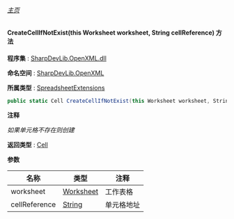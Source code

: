 ###### [主页](./Index.md "主页")

#### CreateCellIfNotExist(this Worksheet worksheet, String cellReference) 方法

**程序集** : [SharpDevLib.OpenXML.dll](./SharpDevLib.OpenXML.assembly.md "SharpDevLib.OpenXML.dll")

**命名空间** : [SharpDevLib.OpenXML](./SharpDevLib.OpenXML.namespace.md "SharpDevLib.OpenXML")

**所属类型** : [SpreadsheetExtensions](./SharpDevLib.OpenXML.SpreadsheetExtensions.md "SpreadsheetExtensions")

``` csharp
public static Cell CreateCellIfNotExist(this Worksheet worksheet, String cellReference)
```

**注释**

*如果单元格不存在则创建*



**返回类型** : [Cell](https://learn.microsoft.com/en-us/dotnet/api/documentformat.openxml.spreadsheet.cell "Cell")


**参数**

|名称|类型|注释|
|---|---|---|
|worksheet|[Worksheet](https://learn.microsoft.com/en-us/dotnet/api/documentformat.openxml.spreadsheet.worksheet "Worksheet")|工作表格|
|cellReference|[String](https://learn.microsoft.com/en-us/dotnet/api/system.string "String")|单元格地址|


